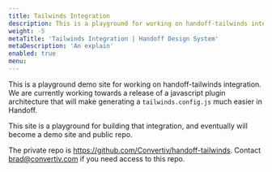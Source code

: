 ```yaml
---
title: Tailwinds Integration
description: This is a playground for working on handoff-tailwinds integration
weight: -5
metaTitle: 'Tailwinds Integration | Handoff Design System'
metaDescription: 'An explain'
enabled: true
menu:
---
```


This is a playground demo site for working on handoff-tailwinds integration. 
We are currently working towards a release of a javascript plugin architecture
that will make generating a `tailwinds.config.js` much easier in Handoff.

This site is a playground for building that integration, and eventually
will become a demo site and public repo.

The private repo is https://github.com/Convertiv/handoff-tailwinds.  Contact
brad@convertiv.com if you need access to this repo.
